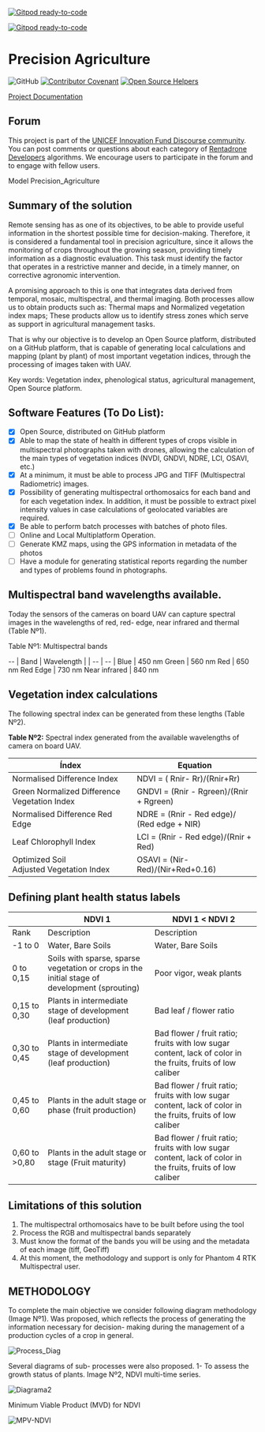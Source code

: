 [![Gitpod ready-to-code](https://img.shields.io/badge/Gitpod-ready--to--code-blue?logo=gitpod)](https://gitpod.io/#https://github.com/RentadroneCL/Precision_Agriculture)

[![Gitpod ready-to-code](https://img.shields.io/badge/Gitpod-ready--to--code-blue?logo=gitpod)](https://gitpod.io/#https://github.com/RentadroneCL/Precision_Agriculture)

# Precision Agriculture

![GitHub](https://img.shields.io/github/license/RentadroneCL/Precision_Agriculture)
[![Contributor Covenant](https://img.shields.io/badge/Contributor%20Covenant-v2.0%20adopted-ff69b4.svg)](CODE_OF_CONDUCT.md)
[![Open Source Helpers](https://www.codetriage.com/rentadronecl/precision_agriculture/badges/users.svg)](https://www.codetriage.com/rentadronecl/precision_agriculture)

[Project Documentation](https://rentadronecl.github.io/docs/precision_agriculture)

## Forum

This project is part of the [UNICEF Innovation Fund Discourse community](https://unicef-if.discourse.group/c/projects/rentadrone/10). You can post comments or questions about each category of [Rentadrone Developers](https://rentadrone.cl/developers/) algorithms. We encourage users to participate in the forum and to engage with fellow users.

Model Precision_Agriculture

## Summary of the solution

Remote sensing has as one of its objectives, to be able to provide useful information in the shortest possible time for decision-making. Therefore, it is considered a fundamental tool in precision agriculture, since it allows the monitoring of crops throughout the growing season, providing timely information as a diagnostic evaluation. This task must identify the factor that operates in a restrictive manner and decide, in a timely manner, on corrective agronomic intervention.

A promising approach to this is one that integrates data derived from temporal, mosaic, multispectral, and thermal imaging. Both processes allow us to obtain products such as: Thermal maps and Normalized vegetation index maps; These products allow us to identify stress zones which serve as support in agricultural management tasks.

That is why our objective is to develop an Open Source platform, distributed on a GitHub platform, that is capable of generating local calculations and mapping (plant by plant) of most important  vegetation indices, through the processing of images taken with UAV.

Key words: Vegetation index, phenological status, agricultural management, Open Source platform.

## Software Features (To Do List):

- [x] Open Source, distributed on GitHub platform
- [x] Able to map the state of health in different types of crops visible in multispectral photographs taken with drones, allowing the calculation of the main types of vegetation indices (NVDI, GNDVI, NDRE, LCI, OSAVI, etc.)
- [x] At a minimum, it must be able to process JPG and TIFF (Multispectral Radiometric) images.
- [x] Possibility of generating multispectral orthomosaics for each band and for each vegetation index. In addition, it must be possible to extract pixel intensity values in case calculations of geolocated variables are required.
- [x] Be able to perform batch processes with batches of photo files.
- [ ] Online and Local Multiplatform Operation.
- [ ] Generate KMZ maps, using the GPS information in metadata of the photos
- [ ] Have a module for generating statistical reports regarding the number and types of problems found in photographs.

##  Multispectral band wavelengths available. 

Today the sensors of the cameras on board UAV can capture spectral images in the wavelengths of red, red- edge, near infrared and thermal (Table Nº1).

Table Nº1: Multispectral bands

--
| Band | Wavelength |
| -- | -- |
Blue | 450 nm
Green | 560 nm
Red | 650 nm
Red Edge | 730 nm
Near infrared | 840 nm

## **Vegetation index calculations**

The following spectral index can be generated from these lengths (Table Nº2).

**Table Nº2:** Spectral index generated from the available wavelengths of camera on board UAV. 

| Índex | Equation |
| -- | -- |
Normalised Difference Index | NDVI = ( Rnir- Rr)/(Rnir+Rr)
Green Normalized Difference Vegetation Index | GNDVI = (Rnir - Rgreen)/(Rnir + Rgreen)
Normalised Difference Red Edge | NDRE = (Rnir - Red edge)/ (Red edge + NIR)
Leaf Chlorophyll Index | LCI = (Rnir - Red edge)/(Rnir + Red)
Optimized Soil Adjusted Vegetation Index | OSAVI = (Nir-Red)/(Nir+Red+0.16)

## **Defining plant health status labels**

| | NDVI 1 | NDVI 1 < NDVI 2 |
| -- | -- |--|
Rank | Description | Description
-1 to 0 | Water, Bare Soils | Water, Bare Soils
0 to 0,15 | Soils with sparse, sparse vegetation or crops in the initial stage of development (sprouting) | Poor vigor, weak plants
0,15 to 0,30 | Plants in intermediate stage of development (leaf production) | Bad leaf / flower ratio
0,30 to 0,45 | Plants in intermediate stage of development (leaf production) | Bad flower / fruit ratio; fruits with low sugar content, lack of color in the fruits, fruits of low caliber
0,45 to 0,60 | Plants in the adult stage or phase (fruit production) | Bad flower / fruit ratio; fruits with low sugar content, lack of color in the fruits, fruits of low caliber
0,60 to >0,80 | Plants in the adult stage or stage (Fruit maturity) | Bad flower / fruit ratio; fruits with low sugar content, lack of color in the fruits, fruits of low caliber

## **Limitations of this solution**

1. The multispectral orthomosaics have to be built before using the tool
2. Process the RGB and multispectral bands separately
3. Must know the format of the bands you will be using and the metadata of each image (tiff, GeoTiff)
4. At this moment, the methodology and support is only for Phantom 4 RTK Multispectral user.


## METHODOLOGY

To complete the main objective we consider following diagram methodology (Image Nº1). Was proposed, which reflects the process of generating the information necessary for decision- making during the management of a production cycles of a crop in general. 

![Process_Diag](https://github.com/RentadroneCL/Precision_Agriculture/blob/master/Process_Diag.jpg)



Several diagrams of sub- processes were also proposed.
1- To assess the growth status of plants. Image Nº2,  NDVI multi-time series. 


![Diagrama2](https://github.com/RentadroneCL/Precision_Agriculture/blob/master/Diagrama2.jpg)


Minimum Viable Product (MVD) for NDVI

![MPV-NDVI](https://github.com/RentadroneCL/Precision_Agriculture/blob/master/MPV-NDVI.jpg)

